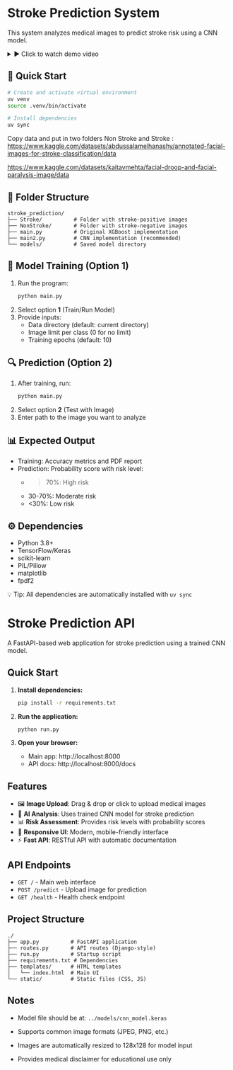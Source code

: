# Stroke Prediction System

This system analyzes medical images to predict stroke risk using a CNN model.


<details>
  <summary>▶ Click to watch demo video</summary>

  <video src="https://github.com/user-attachments/assets/f285d513-4e78-4680-aaed-6f80aae8bcf3" width="500" controls>
    Your browser does not support the video tag.
  </video>

</details>

</details>



## 🚀 Quick Start

```bash
# Create and activate virtual environment
uv venv
source .venv/bin/activate

# Install dependencies
uv sync
```
Copy data and put in two folders Non Stroke and Stroke :
https://www.kaggle.com/datasets/abdussalamelhanashy/annotated-facial-images-for-stroke-classification/data

https://www.kaggle.com/datasets/kaitavmehta/facial-droop-and-facial-paralysis-image/data

## 📂 Folder Structure
```
stroke_prediction/
├── Stroke/          # Folder with stroke-positive images
├── NonStroke/       # Folder with stroke-negative images
├── main.py          # Original XGBoost implementation
├── main2.py         # CNN implementation (recommended)
└── models/          # Saved model directory
```

## 🧠 Model Training (Option 1)
1. Run the program:
   ```bash
   python main.py
   ```
2. Select option **1** (Train/Run Model)
3. Provide inputs:
   - Data directory (default: current directory)
   - Image limit per class (0 for no limit)
   - Training epochs (default: 10)

## 🔍 Prediction (Option 2)
1. After training, run:
   ```bash
   python main.py
   ```
2. Select option **2** (Test with Image)
3. Enter path to the image you want to analyze

## 📊 Expected Output
- Training: Accuracy metrics and PDF report
- Prediction: Probability score with risk level:
  - >70%: High risk
  - 30-70%: Moderate risk
  - <30%: Low risk

## ⚙️ Dependencies
- Python 3.8+
- TensorFlow/Keras
- scikit-learn
- PIL/Pillow
- matplotlib
- fpdf2

💡 Tip: All dependencies are automatically installed with `uv sync`

# Stroke Prediction API

A FastAPI-based web application for stroke prediction using a trained CNN model.

## Quick Start

1. **Install dependencies:**
   ```bash
   pip install -r requirements.txt
   ```

2. **Run the application:**
   ```bash
   python run.py
   ```

3. **Open your browser:**
   - Main app: http://localhost:8000
   - API docs: http://localhost:8000/docs

## Features

- 🖼️ **Image Upload**: Drag & drop or click to upload medical images
- 🧠 **AI Analysis**: Uses trained CNN model for stroke prediction
- 📊 **Risk Assessment**: Provides risk levels with probability scores
- 📱 **Responsive UI**: Modern, mobile-friendly interface
- ⚡ **Fast API**: RESTful API with automatic documentation

## API Endpoints

- `GET /` - Main web interface
- `POST /predict` - Upload image for prediction
- `GET /health` - Health check endpoint

## Project Structure

```
./
├── app.py          # FastAPI application
├── routes.py       # API routes (Django-style)
├── run.py          # Startup script
├── requirements.txt # Dependencies
├── templates/      # HTML templates
│   └── index.html  # Main UI
└── static/         # Static files (CSS, JS)
```

## Notes

- Model file should be at: `../models/cnn_model.keras`
- Supports common image formats (JPEG, PNG, etc.)
- Images are automatically resized to 128x128 for model input

- Provides medical disclaimer for educational use only













